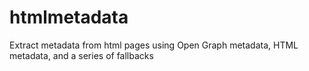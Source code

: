 # htmlmetadata
Extract metadata from html pages using Open Graph metadata, HTML metadata, and a series of fallbacks
